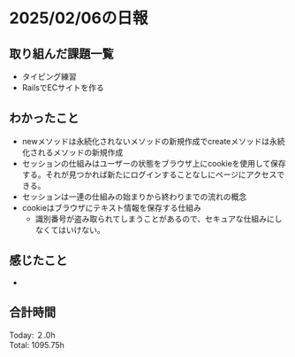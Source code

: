 # 2025/02/06の日報
## 取り組んだ課題一覧
* タイピング練習
*  RailsでECサイトを作る
## わかったこと
* newメソッドは永続化されないメソッドの新規作成でcreateメソッドは永続化されるメソッドの新規作成
* セッションの仕組みはユーザーの状態をブラウザ上にcookieを使用して保存する。それが見つかれば新たにログインすることなしにページにアクセスできる。
* セッションは一連の仕組みの始まりから終わりまでの流れの概念
* cookieはブラウザにテキスト情報を保存する仕組み
  *  識別番号が盗み取られてしまうことがあるので、セキュアな仕組みにしなくてはいけない。    
## 感じたこと
* 
## 合計時間 
Today: ２.0h<br>
Total: 1095.75h
